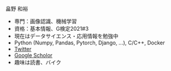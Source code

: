 畠野 和裕

- 専門：画像認識、機械学習
- 資格：基本情報、G検定2021#3
- 現在はデータサイエンス・応用情報を勉強中
- Python (Numpy, Pandas, Pytorch, Django, ...), C/C++, Docker
- [Twitter](https://twitter.com/hatterblog)
- [Google Scholor](https://scholar.google.co.jp/citations?user=m3oQN9oAAAAJ&hl=ja)
- 趣味は読書、バイク

<!---
git-hatano/git-hatano is a ✨ special ✨ repository because its `README.md` (this file) appears on your GitHub profile.
You can click the Preview link to take a look at your changes.
--->
